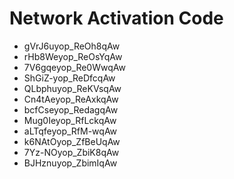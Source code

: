 # Network Activation Code
* gVrJ6uyop_ReOh8qAw
* rHb8Weyop_ReOsYqAw
* 7V6gqeyop_Re0WwqAw
* ShGiZ-yop_ReDfcqAw
* QLbphuyop_ReKVsqAw
* Cn4tAeyop_ReAxkqAw
* bcfCseyop_RedagqAw
* Mug0Ieyop_RfLckqAw
* aLTqfeyop_RfM-wqAw
* k6NAtOyop_ZfBeUqAw
* 7Yz-NOyop_ZbiK8qAw
* BJHznuyop_ZbimIqAw